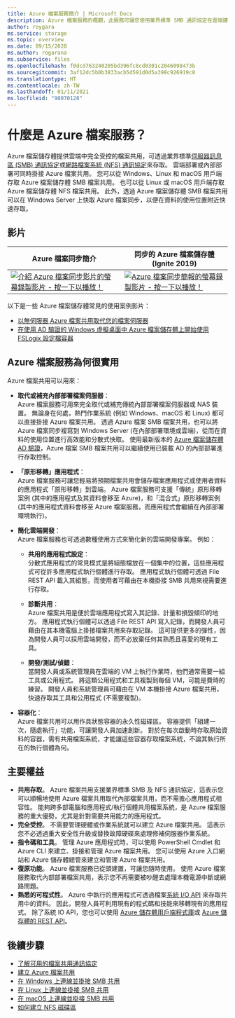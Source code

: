 ```yaml
---
title: Azure 檔案服務簡介 | Microsoft Docs
description: Azure 檔案服務的概觀，此服務可讓您使用業界標準 SMB 通訊協定在雲端建立和使用網路檔案共用。
author: roygara
ms.service: storage
ms.topic: overview
ms.date: 09/15/2020
ms.author: rogarana
ms.subservice: files
ms.openlocfilehash: f0dcd763240205bd396fc8cd0301c2046098473b
ms.sourcegitcommit: 3af12dc5b0b3833acb5d591d0d5a398c926919c8
ms.translationtype: HT
ms.contentlocale: zh-TW
ms.lasthandoff: 01/11/2021
ms.locfileid: "98070128"
---
```

# <a name="what-is-azure-files"></a>什麼是 Azure 檔案服務？
Azure 檔案儲存體提供雲端中完全受控的檔案共用，可透過業界標準[伺服器訊息區 (SMB) 通訊協定](/windows/win32/fileio/microsoft-smb-protocol-and-cifs-protocol-overview)或[網路檔案系統 (NFS) 通訊協定](https://en.wikipedia.org/wiki/Network_File_System)來存取。 雲端部署或內部部署可同時掛接 Azure 檔案共用。 您可以從 Windows、Linux 和 macOS 用戶端存取 Azure 檔案儲存體 SMB 檔案共用。 也可以從 Linux 或 macOS 用戶端存取 Azure 檔案儲存體 NFS 檔案共用。 此外，透過 Azure 檔案儲存體 SMB 檔案共用可以在 Windows Server 上快取 Azure 檔案同步，以便在資料的使用位置附近快速存取。

## <a name="videos"></a>影片
| Azure 檔案同步簡介 | 同步的 Azure 檔案儲存體 (Ignite 2019)  |
|-|-|
| [![介紹 Azure 檔案同步影片的螢幕錄製影片 - 按一下以播放！](./media/storage-files-introduction/azure-file-sync-video-snapshot.png)](https://www.youtube.com/watch?v=Zm2w8-TRn-o) | [![Azure 檔案同步簡報的螢幕錄製影片 - 按一下以播放！](./media/storage-files-introduction/ignite-2018-video.png)](https://www.youtube.com/embed/6E2p28XwovU) |

以下是一些 Azure 檔案儲存體常見的使用案例影片：
* [以無伺服器 Azure 檔案共用取代您的檔案伺服器](https://sec.ch9.ms/ch9/3358/0addac01-3606-4e30-ad7b-f195f3ab3358/ITOpsTalkAzureFiles_high.mp4)
* [在使用 AD 驗證的 Windows 虛擬桌面中 Azure 檔案儲存體上開始使用 FSLogix 設定檔容器](https://www.youtube.com/embed/9S5A1IJqfOQ)

## <a name="why-azure-files-is-useful"></a>Azure 檔案服務為何很實用
Azure 檔案共用可以用來：

* **取代或補充內部部署檔案伺服器**：  
    Azure 檔案服務可用來完全取代或補充傳統內部部署檔案伺服器或 NAS 裝置。 無論身在何處，熱門作業系統 (例如 Windows、macOS 和 Linux) 都可以直接掛接 Azure 檔案共用。 透過 Azure 檔案 SMB 檔案共用，也可以將 Azure 檔案同步複寫到 Windows Server (在內部部署環境或雲端)，從而在資料的使用位置進行高效能和分散式快取。 使用最新版本的 [Azure 檔案儲存體 AD 驗證](storage-files-active-directory-overview.md)，Azure 檔案 SMB 檔案共用可以繼續使用已裝載 AD 的內部部署進行存取控制。 

* **「原形移轉」應用程式**：  
    Azure 檔案服務可讓您輕易將預期檔案共用會儲存檔案應用程式或使用者資料的應用程式「原形移轉」到雲端。 Azure 檔案服務可支援「傳統」原形移轉案例 (其中的應用程式及其資料會移至 Azure)，和「混合式」原形移轉案例 (其中的應用程式資料會移至 Azure 檔案服務，而應用程式會繼續在內部部署環境執行)。 

* **簡化雲端開發**：  
    Azure 檔案服務也可透過數種使用方式來簡化新的雲端開發專案。 例如：
    * **共用的應用程式設定**：  
        分散式應用程式的常見模式是將組態檔放在一個集中的位置，這些應用程式可從許多應用程式執行個體進行存取。 應用程式執行個體可透過 File REST API 載入其組態，而使用者可藉由在本機掛接 SMB 共用來視需要進行存取。

    * **診斷共用**：  
        Azure 檔案共用是便於雲端應用程式寫入其記錄、計量和損毀傾印的地方。 應用程式執行個體可以透過 File REST API 寫入記錄，而開發人員可藉由在其本機電腦上掛接檔案共用來存取記錄。 這可提供更多的彈性，因為開發人員可以採用雲端開發，而不必放棄任何其熟悉且喜愛的現有工具。

    * **開發/測試/偵錯**：  
        當開發人員或系統管理員在雲端的 VM 上執行作業時，他們通常需要一組工具或公用程式。 將這類公用程式和工具複製到每個 VM，可能是費時的練習。 開發人員和系統管理員可藉由在 VM 本機掛接 Azure 檔案共用，快速存取其工具和公用程式 (不需要複製)。
* **容器化**：  
    Azure 檔案共用可以用作具狀態容器的永久性磁碟區。 容器提供「組建一次，隨處執行」功能，可讓開發人員加速創新。 對於在每次啟動時存取原始資料的容器，需有共用檔案系統，才能讓這些容器存取檔案系統，不論其執行所在的執行個體為何。

## <a name="key-benefits"></a>主要權益
* **共用存取**。 Azure 檔案共用支援業界標準 SMB 及 NFS 通訊協定，這表示您可以順暢地使用 Azure 檔案共用取代內部檔案共用，而不需擔心應用程式相容性。 能夠跨多部電腦和應用程式/執行個體共用檔案系統，是 Azure 檔案服務的重大優勢，尤其是針對需要共用能力的應用程式。 
* **完全受控**。 不需要管理硬體或作業系統就可以建立 Azure 檔案共用。 這表示您不必透過重大安全性升級或替換故障硬碟來處理修補伺服器作業系統。
* **指令碼和工具**。 管理 Azure 應用程式時，可以使用 PowerShell Cmdlet 和 Azure CLI 來建立、掛接和管理 Azure 檔案共用。 您可以使用 Azure 入口網站和 Azure 儲存體總管來建立和管理 Azure 檔案共用。 
* **復原功能**。 Azure 檔案服務已從頭建置，可讓您隨時使用。 使用 Azure 檔案服務取代內部部署檔案共用，表示您不再需要被吵醒去處理本機電源中斷或網路問題。 
* **熟悉的可程式性**。 Azure 中執行的應用程式可透過檔案[系統 I/O API](/dotnet/api/system.io.file) 來存取共用中的資料。 因此，開發人員可利用現有的程式碼和技能來移轉現有的應用程式。 除了系統 IO API，您也可以使用 [Azure 儲存體用戶端程式庫](/previous-versions/azure/dn261237(v=azure.100))或 [Azure 儲存體的 REST API](/rest/api/storageservices/file-service-rest-api)。

## <a name="next-steps"></a>後續步驟
* [了解可用的檔案共用通訊協定](storage-files-compare-protocols.md)
* [建立 Azure 檔案共用](storage-how-to-create-file-share.md)
* [在 Windows 上連線並掛接 SMB 共用](storage-how-to-use-files-windows.md)
* [在 Linux 上連線並掛接 SMB 共用](storage-how-to-use-files-linux.md)
* [在 macOS 上連線並掛接 SMB 共用](storage-how-to-use-files-mac.md)
* [如何建立 NFS 磁碟區](storage-files-how-to-create-nfs-shares.md)
